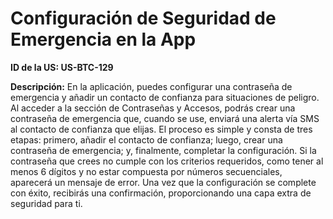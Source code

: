 # Configuración de Seguridad de Emergencia en la App

**ID de la US: US-BTC-129**

**Descripción:** En la aplicación, puedes configurar una contraseña de emergencia y añadir un contacto de confianza para situaciones de peligro. Al acceder a la sección de Contraseñas y Accesos, podrás crear una contraseña de emergencia que, cuando se use, enviará una alerta vía SMS al contacto de confianza que elijas. El proceso es simple y consta de tres etapas: primero, añadir el contacto de confianza; luego, crear una contraseña de emergencia; y, finalmente, completar la configuración. Si la contraseña que crees no cumple con los criterios requeridos, como tener al menos 6 dígitos y no estar compuesta por números secuenciales, aparecerá un mensaje de error. Una vez que la configuración se complete con éxito, recibirás una confirmación, proporcionando una capa extra de seguridad para ti.